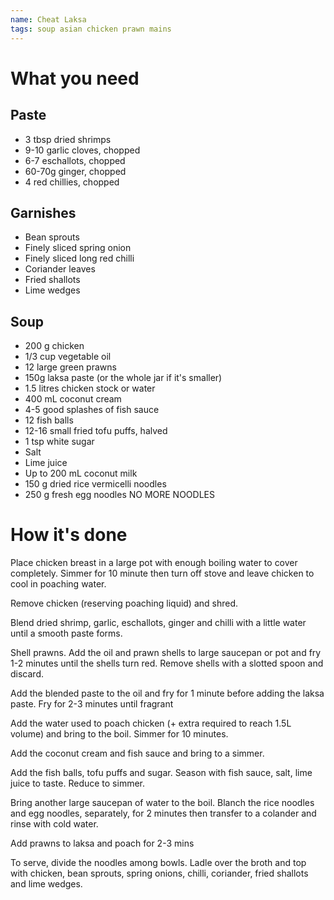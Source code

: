 ```yaml
---
name: Cheat Laksa
tags: soup asian chicken prawn mains
---
```


# What you need

## Paste

* 3 tbsp dried shrimps
* 9-10 garlic cloves, chopped
* 6-7 eschallots, chopped
* 60-70g ginger, chopped
* 4 red chillies, chopped

## Garnishes

* Bean sprouts
* Finely sliced spring onion
* Finely sliced long red chilli
* Coriander leaves
* Fried shallots
* Lime wedges

## Soup

* 200 g chicken
* 1/3 cup vegetable oil
* 12 large green prawns
* 150g laksa paste (or the whole jar if it's smaller)
* 1.5 litres chicken stock or water
* 400 mL coconut cream
* 4-5 good splashes of fish sauce
* 12 fish balls
* 12-16 small fried tofu puffs, halved
* 1 tsp white sugar
* Salt
* Lime juice
* Up to 200 mL coconut milk
* 150 g dried rice vermicelli noodles
* 250 g fresh egg noodles NO MORE NOODLES

# How it's done

Place chicken breast in a large pot with enough boiling water to cover completely. Simmer for 10 minute then turn off stove and leave chicken to cool in poaching water.

Remove chicken (reserving poaching liquid) and shred.

Blend dried shrimp, garlic, eschallots, ginger and chilli with a little water until a smooth paste forms.

Shell prawns. Add the oil and prawn shells to large saucepan or pot and fry 1-2 minutes until the shells turn red. Remove shells with a slotted spoon and discard.

Add the blended paste to the oil and fry for 1 minute before adding the laksa paste. Fry for 2-3 minutes until fragrant

Add the water used to poach chicken (+ extra required to reach 1.5L volume) and bring to the boil. Simmer for 10 minutes.

Add the coconut cream and fish sauce and bring to a simmer.

Add the fish balls, tofu puffs and sugar. Season with fish sauce, salt, lime juice to taste. Reduce to simmer.

Bring another large saucepan of water to the boil. Blanch the rice noodles and egg noodles, separately, for 2 minutes then transfer to a colander and rinse with cold water.

Add prawns to laksa and poach for 2-3 mins

To serve, divide the noodles among bowls. Ladle over the broth and top with chicken, bean sprouts, spring onions, chilli, coriander, fried shallots and lime wedges.
